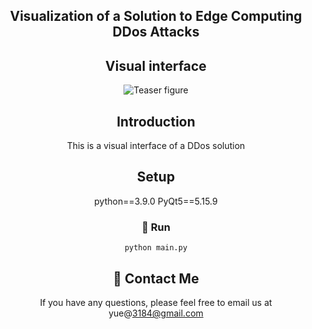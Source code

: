 <div align="center">

## Visualization of a Solution to Edge Computing DDos Attacks

## Visual interface
![Teaser figure](scripts/interface.png)

## Introduction
This is a visual interface of a DDos solution

## Setup
python==3.9.0 PyQt5==5.15.9


### 🚀 Run
```
python main.py
```

## 👀 Contact Me
If you have any questions, please feel free to email us at yue@3184@gmail.com




